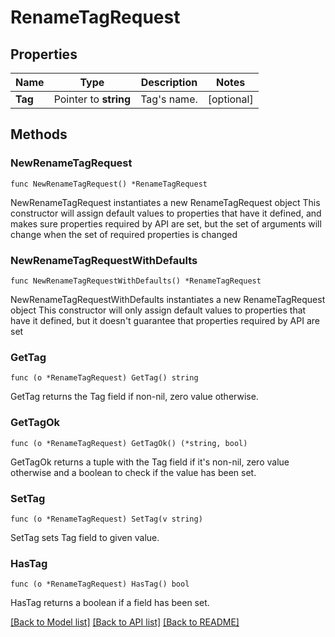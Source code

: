 # RenameTagRequest

## Properties

Name | Type | Description | Notes
------------ | ------------- | ------------- | -------------
**Tag** | Pointer to **string** | Tag&#39;s name. | [optional] 

## Methods

### NewRenameTagRequest

`func NewRenameTagRequest() *RenameTagRequest`

NewRenameTagRequest instantiates a new RenameTagRequest object
This constructor will assign default values to properties that have it defined,
and makes sure properties required by API are set, but the set of arguments
will change when the set of required properties is changed

### NewRenameTagRequestWithDefaults

`func NewRenameTagRequestWithDefaults() *RenameTagRequest`

NewRenameTagRequestWithDefaults instantiates a new RenameTagRequest object
This constructor will only assign default values to properties that have it defined,
but it doesn't guarantee that properties required by API are set

### GetTag

`func (o *RenameTagRequest) GetTag() string`

GetTag returns the Tag field if non-nil, zero value otherwise.

### GetTagOk

`func (o *RenameTagRequest) GetTagOk() (*string, bool)`

GetTagOk returns a tuple with the Tag field if it's non-nil, zero value otherwise
and a boolean to check if the value has been set.

### SetTag

`func (o *RenameTagRequest) SetTag(v string)`

SetTag sets Tag field to given value.

### HasTag

`func (o *RenameTagRequest) HasTag() bool`

HasTag returns a boolean if a field has been set.


[[Back to Model list]](../README.md#documentation-for-models) [[Back to API list]](../README.md#documentation-for-api-endpoints) [[Back to README]](../README.md)


